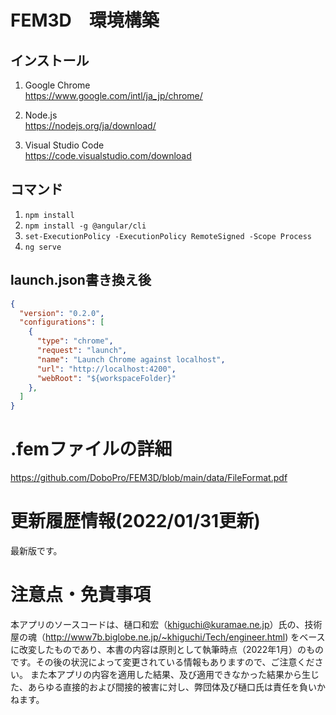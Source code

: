 # FEM3D　環境構築

## インストール
1) Google Chrome<br>
https://www.google.com/intl/ja_jp/chrome/

2) Node.js<br>
https://nodejs.org/ja/download/

3) Visual Studio Code<br>
https://code.visualstudio.com/download

## コマンド
1) `npm install`
2) `npm install -g @angular/cli`
3) `set-ExecutionPolicy -ExecutionPolicy RemoteSigned -Scope Process`
4) `ng serve`

## launch.json書き換え後
``` json
{
  "version": "0.2.0",
  "configurations": [
    {
      "type": "chrome",
      "request": "launch",
      "name": "Launch Chrome against localhost",
      "url": "http://localhost:4200",
      "webRoot": "${workspaceFolder}"
    },
  ]
}
```

# .femファイルの詳細
https://github.com/DoboPro/FEM3D/blob/main/data/FileFormat.pdf


# 更新履歴情報(2022/01/31更新)
最新版です。


# 注意点・免責事項
本アプリのソースコードは、樋口和宏（khiguchi@kuramae.ne.jp）氏の、技術屋の魂（http://www7b.biglobe.ne.jp/~khiguchi/Tech/engineer.html) をベースに改変したものであり、本書の内容は原則として執筆時点（2022年1月）のものです。その後の状況によって変更されている情報もありますので、ご注意ください。
また本アプリの内容を適用した結果、及び適用できなかった結果から生じた、あらゆる直接的および間接的被害に対し、弊団体及び樋口氏は責任を負いかねます。
